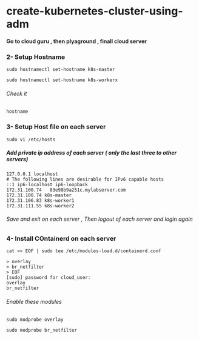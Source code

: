 # create-kubernetes-cluster-using-adm
#### Go to cloud guru , then plyaground , finall cloud server
### 2- Setup Hostname
```
sudo hostnamectl set-hostname k8s-master
```
```
sudo hostnamectl set-hostname k8s-workerx
```
###### Check it 
```
hostname
```
### 3- Setup Host file on each server
```
sudo vi /etc/hosts
```
##### Add private ip address of each server ( only the last three to other servers)

```
127.0.0.1 localhost
# The following lines are desirable for IPv6 capable hosts
::1 ip6-localhost ip6-loopback
172.31.100.74   83e98b9a251c.mylabserver.com
172.31.100.74 k8s-master
172.31.106.83 k8s-worker1
172.31.111.55 k8s-worker2
```
###### Save and exit on each server , Then logout of each server and login again

### 4- Install COntainerd on each server
```
cat << EOF | sudo tee /etc/modules-load.d/containerd.conf
```
```
> overlay
> br_netfilter
> EOF
[sudo] password for cloud_user:
overlay
br_netfilter
```
###### Enable these modules
```
sudo modprobe overlay
```
```
sudo modprobe br_netfilter
```
